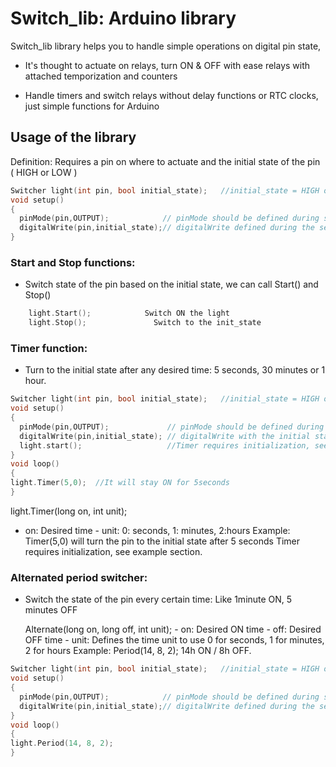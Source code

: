 
# Switch_lib: Arduino library

Switch_lib library helps you to handle simple operations on digital pin state,

- It's thought to actuate on relays, turn ON & OFF with ease relays with attached temporization and counters

- Handle timers and switch relays without delay functions or RTC clocks, just simple functions for Arduino

## Usage of the library

Definition: Requires a pin on where to actuate and the initial state of the pin ( HIGH or LOW )

```c++
Switcher light(int pin, bool initial_state);   //initial_state = HIGH or LOW
void setup()
{
  pinMode(pin,OUTPUT);            // pinMode should be defined during setup
  digitalWrite(pin,initial_state);// digitalWrite defined during the setup
}
```
### Start and Stop functions:

- Switch state of the pin based on the initial state, we can call Start() and Stop()
```c++
    light.Start();            Switch ON the light
    light.Stop();	            Switch to the init_state
```       
    
    
### Timer function:

- Turn to the initial state after any desired time: 5 seconds, 30 minutes or 1 hour.

```c++   
Switcher light(int pin, bool initial_state);   //initial_state = HIGH or LOW
void setup()
{
  pinMode(pin,OUTPUT);             // pinMode should be defined during setup
  digitalWrite(pin,initial_state); // digitalWrite with the initial state for the pin should be defined during the setup
  light.start();                   //Timer requires initialization, see example section.
}
void loop()
{
light.Timer(5,0);  //It will stay ON for 5seconds
}
```       
light.Timer(long on, int unit);
   - on: Desired time
    - unit: 0: seconds, 1: minutes, 2:hours
      Example: Timer(5,0) will turn the pin to the initial state after 5 seconds
      Timer requires initialization, see example section.

### Alternated period switcher:

- Switch the state of the pin every certain time: Like 1minute ON, 5 minutes OFF
    
    Alternate(long on, long off, int unit);
      - on: Desired ON time
      - off: Desired OFF time
      - unit: Defines the time unit to use
              0 for seconds, 
              1 for minutes, 
              2 for hours
     Example: Period(14, 8, 2); 14h ON / 8h OFF.

```c++
Switcher light(int pin, bool initial_state);   //initial_state = HIGH or LOW
void setup()
{
  pinMode(pin,OUTPUT);            // pinMode should be defined during setup
  digitalWrite(pin,initial_state);// digitalWrite defined during the setup
}
void loop()
{
light.Period(14, 8, 2); 
}
```
      
